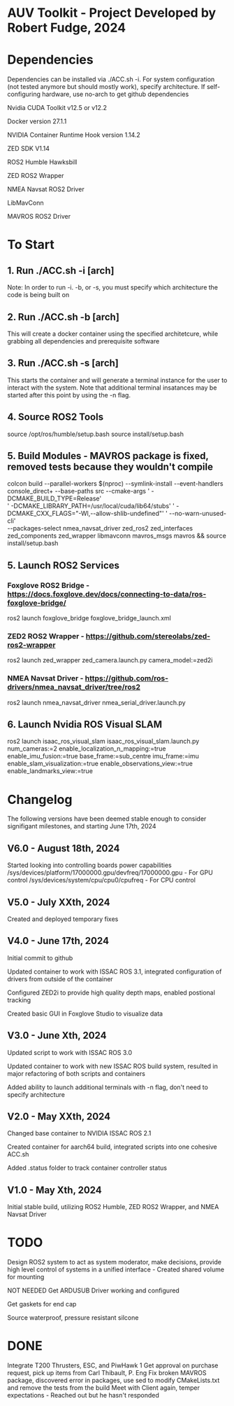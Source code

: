 # AUV Toolkit - Project Developed by Robert Fudge, 2024

# Dependencies
Dependencies can be installed via ./ACC.sh -i. For system configuration (not tested anymore but should mostly work), specify architecture. If self-configuring hardware, use no-arch to get github dependencies

Nvidia CUDA Toolkit v12.5 or v12.2

Docker version 27.1.1

NVIDIA Container Runtime Hook version 1.14.2

ZED SDK V1.14

ROS2 Humble Hawksbill

ZED ROS2 Wrapper

NMEA Navsat ROS2 Driver

LibMavConn

MAVROS ROS2 Driver

# To Start

## 1. Run ./ACC.sh -i [arch]
Note: In order to run -i. -b, or -s, you must specify which architecture the code is being built on

## 2. Run ./ACC.sh -b [arch]
This will create a docker container using the specified architetcure, while grabbing all dependencies and prerequisite software

## 3. Run ./ACC.sh -s [arch]
This starts the container and will generate a terminal instance for the user to interact with the system. Note that additional terminal insatances may be started after this point by using the -n flag.

## 4. Source ROS2 Tools
source /opt/ros/humble/setup.bash
source install/setup.bash

## 5. Build Modules - MAVROS package is fixed, removed tests because they wouldn't compile
colcon build --parallel-workers $(nproc) --symlink-install --event-handlers console_direct+ --base-paths src --cmake-args ' -DCMAKE_BUILD_TYPE=Release' \
  ' -DCMAKE_LIBRARY_PATH=/usr/local/cuda/lib64/stubs' ' -DCMAKE_CXX_FLAGS="-Wl,--allow-shlib-undefined"' ' --no-warn-unused-cli' \
  --packages-select nmea_navsat_driver zed_ros2 zed_interfaces zed_components zed_wrapper libmavconn mavros_msgs mavros && source install/setup.bash

## 5. Launch ROS2 Services
### Foxglove ROS2 Bridge - https://docs.foxglove.dev/docs/connecting-to-data/ros-foxglove-bridge/
ros2 launch foxglove_bridge foxglove_bridge_launch.xml

### ZED2 ROS2 Wrapper - https://github.com/stereolabs/zed-ros2-wrapper
ros2 launch zed_wrapper zed_camera.launch.py camera_model:=zed2i

### NMEA Navsat Driver - https://github.com/ros-drivers/nmea_navsat_driver/tree/ros2
ros2 launch nmea_navsat_driver nmea_serial_driver.launch.py

## 6. Launch Nvidia ROS Visual SLAM
ros2 launch isaac_ros_visual_slam isaac_ros_visual_slam.launch.py num_cameras:=2 enable_localization_n_mapping:=true enable_imu_fusion:=true base_frame:=sub_centre imu_frame:=imu enable_slam_visualization:=true enable_observations_view:=true enable_landmarks_view:=true

# Changelog
The following versions have been deemed stable enough to consider signifigant milestones, and starting June 17th, 2024

## V6.0 - August 18th, 2024
Started looking into controlling boards power capabilities
/sys/devices/platform/17000000.gpu/devfreq/17000000.gpu - For GPU control
/sys/devices/system/cpu/cpu0/cpufreq - For CPU control

## V5.0 - July XXth, 2024
Created and deployed temporary fixes

## V4.0 - June 17th, 2024
Initial commit to github

Updated container to work with ISSAC ROS 3.1, integrated configuration of drivers from outside of the container

Configured ZED2i to provide high quality depth maps, enabled postional tracking

Created basic GUI in Foxglove Studio to visualize data

## V3.0 - June Xth, 2024
Updated script to work with ISSAC ROS 3.0

Updated container to work with new ISSAC ROS build system, resulted in major refactoring of both scripts and containers

Added ability to launch additional terminals with -n flag, don't need to specify architecture

## V2.0 - May XXth, 2024
Changed base container to NVIDIA ISSAC ROS 2.1

Created container for aarch64 build, integrated scripts into one cohesive ACC.sh

Added .status folder to track container controller status

## V1.0 - May Xth, 2024
Initial stable build, utilizing ROS2 Humble, ZED ROS2 Wrapper, and NMEA Navsat Driver


# TODO
Design ROS2 system to act as system moderator, make decisions, provide high level control of systems in a unified interface - Created shared volume for mounting

NOT NEEDED Get ARDUSUB Driver working and configured

Get gaskets for end cap

Source waterproof, pressure resistant silcone

# DONE
Integrate T200 Thrusters, ESC, and PiwHawk 1
Get approval on purchase request, pick up items from Carl Thibault, P. Eng
Fix broken MAVROS package, discovered error in packages, use sed to modify CMakeLists.txt and remove the tests from the build
Meet with Client again, temper expectations - Reached out but he hasn't responded